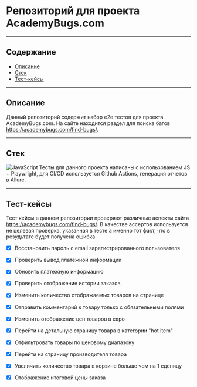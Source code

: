 # Репозиторий для проекта AcademyBugs.com
---
## Содержание
- [Описание](#Описание)
- [Стек](#Стек)
- [Тест-кейсы](#Тест-кейсы)




---
## Описание
Данный репозиторий содержит набор e2e тестов для проекта AcademyBugs.com. На сайте находится раздел для поиска багов https://academybugs.com/find-bugs/.


---




## Стек
![JavaScript](https://icongr.am/devicon/javascript-original.svg?size=50&color=currentColor)
Тесты для данного проекта написаны с использованием JS + Playwright, для CI/CD используется Github Actions, генерация отчетов в Allure.

---
## Тест-кейсы
Тест кейсы в данном репозитории проверяют различные аспекты сайта https://academybugs.com/find-bugs/. В качестве ассертов используется не целевая проверка, указанная в тесте а именно тот факт, что в резудьтате будет получена ошибка.
- [x] Восстановить пароль c email зарегистрированного пользователя
- [x] Проверить вывод платежной информации
- [x] Обновить платежную информацию
- [x] Проверить отображение истории заказов
- [x] Изменить количество отображаемых товаров на странице
- [x] Отправить комментарий к товару только с обязательными полями
- [x] Изменить отображение цен товаров в евро
- [x] Перейти на детальную страницу товара в категории "hot item"
- [x] Отфильтровать товары по ценовому диапазону
- [x] Перейти на страницу производителя товара
- [x] Увеличить количество товара в корзине больше чем на 1 еденицу
- [x] Отображение итоговой цены заказа

